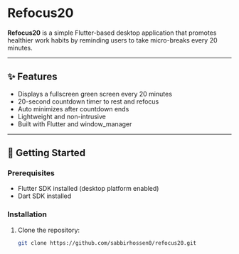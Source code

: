 # Refocus20

**Refocus20** is a simple Flutter-based desktop application that promotes healthier work habits by reminding users to take micro-breaks every 20 minutes.

---

## ✨ Features

- Displays a fullscreen green screen every 20 minutes
- 20-second countdown timer to rest and refocus
- Auto minimizes after countdown ends
- Lightweight and non-intrusive
- Built with Flutter and window_manager

---

## 🚀 Getting Started

### Prerequisites

- Flutter SDK installed (desktop platform enabled)
- Dart SDK installed

### Installation

1. Clone the repository:
   ```bash
   git clone https://github.com/sabbirhossen0/refocus20.git

